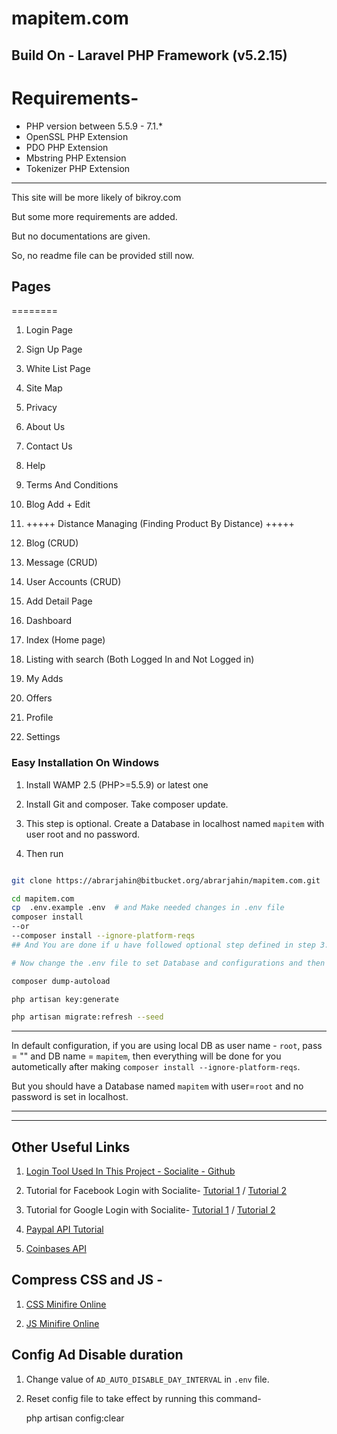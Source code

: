 # mapitem.com

Build On - Laravel PHP Framework (v5.2.15)
-----------------------

# Requirements-

- PHP version between 5.5.9 - 7.1.*
- OpenSSL PHP Extension
- PDO PHP Extension
- Mbstring PHP Extension
- Tokenizer PHP Extension

------------------------

This site will be more likely of bikroy.com

But some more requirements are added.

But no documentations are given.

So, no readme file can be provided still now.


## Pages
========

 1. Login Page

 2. Sign Up Page

 3. White List Page

 4. Site Map

 5. Privacy

 6. About Us

 7. Contact Us

 8. Help

 9. Terms And Conditions

 10. Blog Add + Edit

 11. +++++ Distance Managing (Finding Product By Distance) +++++

 12. Blog (CRUD)

 13. Message (CRUD)

 14. User Accounts (CRUD)

 15. Add Detail Page

 16. Dashboard

 17. Index (Home page)

 18. Listing with search (Both Logged In and Not Logged in)

 19. My Adds

 20. Offers

 21. Profile

 22. Settings


### Easy Installation On Windows

1. Install WAMP 2.5 (PHP>=5.5.9) or latest one

2. Install Git and composer. Take composer update.

3. This step is optional. Create a Database in localhost named `mapitem` with user root and no password.

4. Then run

```bash

git clone https://abrarjahin@bitbucket.org/abrarjahin/mapitem.com.git

cd mapitem.com
cp  .env.example .env  # and Make needed changes in .env file
composer install
--or
--composer install --ignore-platform-reqs
## And You are done if u have followed optional step defined in step 3. If you did not follow, then continue.

# Now change the .env file to set Database and configurations and then run the bellow codes

composer dump-autoload

php artisan key:generate

php artisan migrate:refresh --seed

```

-------------------------------------------------------------------------------

In default configuration, if you are using local DB as user name - `root`, pass = "" and DB name = `mapitem`, then everything will be done for you autometically after making `composer install --ignore-platform-reqs`.

But you should have a Database named `mapitem` with user=`root` and no password is set in localhost.

-------------------------------------------------------------------------------

------------------------

Other Useful Links
------------------

1. [Login Tool Used In This Project - Socialite - Github](https://github.com/laravel/socialite)

2. Tutorial for Facebook Login with Socialite- [Tutorial 1](https://www.youtube.com/watch?v=EYdeTbQyhL8) / [Tutorial 2](https://www.youtube.com/watch?v=tx8XZ_t6SbQ)

3. Tutorial for Google Login with Socialite- [Tutorial 1](https://www.youtube.com/watch?v=0y0N75gkLb4) / [Tutorial 2](https://www.youtube.com/watch?v=qz0TOkkhcSQ)

4. [Paypal API Tutorial](https://www.youtube.com/watch?v=q5Xb5r4MUB8&feature=youtu.be)

5. [Coinbases API](http://www.sitepoint.com/bitcoin-php-coinbases-api-basic-usage/)

Compress CSS and JS -
---------------------

1. [CSS Minifire Online](https://cssminifier.com/)

2. [JS Minifire Online](http://javascriptcompressor.com/)

Config Ad Disable duration
--------------------------

1. Change value of `AD_AUTO_DISABLE_DAY_INTERVAL` in `.env` file.

2. Reset config file to take effect by running this command-

	php artisan config:clear
